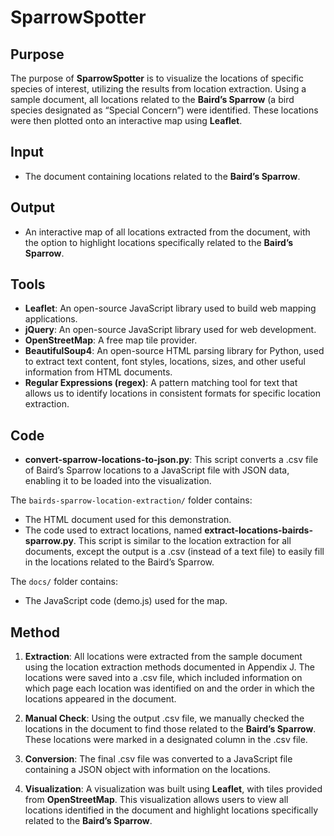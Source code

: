 # SparrowSpotter

## Purpose
The purpose of **SparrowSpotter** is to visualize the locations of specific species of interest, utilizing the results from location extraction. Using a sample document, all locations related to the **Baird’s Sparrow** (a bird species designated as “Special Concern”) were identified. These locations were then plotted onto an interactive map using **Leaflet**.

## Input
- The document containing locations related to the **Baird’s Sparrow**.

## Output
- An interactive map of all locations extracted from the document, with the option to highlight locations specifically related to the **Baird’s Sparrow**.

## Tools
- **Leaflet**: An open-source JavaScript library used to build web mapping applications.
- **jQuery**: An open-source JavaScript library used for web development.
- **OpenStreetMap**: A free map tile provider.
- **BeautifulSoup4**: An open-source HTML parsing library for Python, used to extract text content, font styles, locations, sizes, and other useful information from HTML documents.
- **Regular Expressions (regex)**: A pattern matching tool for text that allows us to identify locations in consistent formats for specific location extraction.

## Code

- **convert-sparrow-locations-to-json.py**: This script converts a .csv file of Baird’s Sparrow locations to a JavaScript file with JSON data, enabling it to be loaded into the visualization.
  
The `bairds-sparrow-location-extraction/` folder contains:
- The HTML document used for this demonstration.
- The code used to extract locations, named **extract-locations-bairds-sparrow.py**. This script is similar to the location extraction for all documents, except the output is a .csv (instead of a text file) to easily fill in the locations related to the Baird’s Sparrow.

The `docs/` folder contains:
- The JavaScript code (demo.js) used for the map.

## Method
1. **Extraction**: All locations were extracted from the sample document using the location extraction methods documented in Appendix J. The locations were saved into a .csv file, which included information on which page each location was identified on and the order in which the locations appeared in the document.

2. **Manual Check**: Using the output .csv file, we manually checked the locations in the document to find those related to the **Baird’s Sparrow**. These locations were marked in a designated column in the .csv file.

3. **Conversion**: The final .csv file was converted to a JavaScript file containing a JSON object with information on the locations.

4. **Visualization**: A visualization was built using **Leaflet**, with tiles provided from **OpenStreetMap**. This visualization allows users to view all locations identified in the document and highlight locations specifically related to the **Baird’s Sparrow**.

